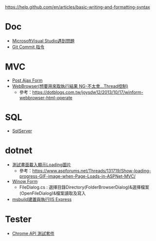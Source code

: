 https://help.github.com/en/articles/basic-writing-and-formatting-syntax

# Doc
- <a href="https://github.com/ayyday/Help/blob/master/Doc/VsQa.txt">MicrosoftVisual Studio遇到問題</a></li>
- <a href="https://github.com/ayyday/Help/blob/master/Doc/GitCommit.txt">Git Commit 指令</a></li>

# MVC
- <a href="https://github.com/ayyday/Help/blob/master/MVC/PostAjaxForm.txt">Post Ajax Form</a>
- <a href="https://github.com/ayyday/Help/blob/master/MVC/WebBrowser.txt">WebBrowser(想要用來取執行結果 NG-不太會…Thread控制)</a>
  * 參考：https://dotblogs.com.tw/joysdw12/2013/10/17/winform-webbrowser-html-operate


# SQL
- <a href="https://github.com/ayyday/Help/blob/master/SQL/SqlServer.sql">SqlServer</a>

# dotnet
- <a href="https://github.com/ayyday/Help/tree/master/dotnet/PageLoad">測試畫面載入顯示Loading圖片</a>
  * 參考：https://www.aspforums.net/Threads/131719/Show-loading-progress-GIF-image-when-Page-Loads-in-ASPNet-MVC/
- <a href="https://github.com/ayyday/Help/tree/master/dotnet/WinowForm">Winow Form</a>
  * FileDialog.cs : 選擇目錄Directory(FolderBrowserDialog)&選擇檔案(OpenFileDialog)&檔案讀取及寫入
- <a href="https://github.com/ayyday/Help/tree/master/dotnet/build">msbuild建置與執行IIS Express</a>


# Tester
- <a href="https://github.com/ayyday/Help/blob/master/Tester/ChromeTalendApiTester.txt">Chrome API 測試套件</a>
